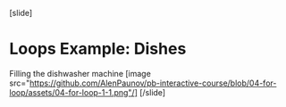 [slide]
# Loops Example: Dishes
Filling the dishwasher machine
[image src="https://github.com/AlenPaunov/pb-interactive-course/blob/04-for-loop/assets/04-for-loop-1-1.png"/]
[/slide]